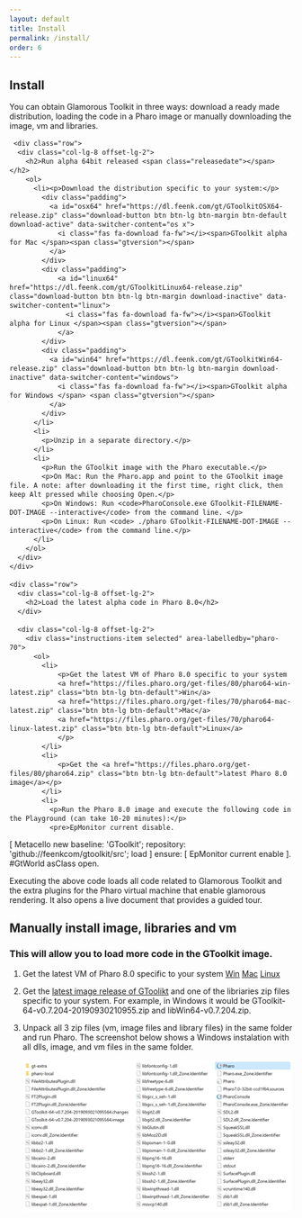 ```yaml
---
layout: default
title: Install
permalink: /install/
order: 6
---
```


<section id="install">
  <div class="container">
     <div class="row">
      <div class="col-lg-8 offset-lg-2">
        <div class="jumbotron">
          <h1 class="center-text">Install</h1>
          <p class="lead">You can obtain Glamorous Toolkit in three ways: download a ready made distribution, loading the code in a Pharo image or manually downloading the image, vm and libraries.</p>
        </div>   
      </div>
    </div>  

     <div class="row">
      <div class="col-lg-8 offset-lg-2">
        <h2>Run alpha 64bit released <span class="releasedate"></span></h2> 
        <ol>
          <li><p>Download the distribution specific to your system:</p>
            <div class="padding">
              <a id="osx64" href="https://dl.feenk.com/gt/GToolkitOSX64-release.zip" class="download-button btn btn-lg btn-margin btn-default download-active" data-switcher-content="os x">
                <i class="fas fa-download fa-fw"></i><span>GToolkit alpha for Mac </span><span class="gtversion"></span>
              </a>
            </div>
            <div class="padding">
                <a id="linux64" href="https://dl.feenk.com/gt/GToolkitLinux64-release.zip" class="download-button btn btn-lg btn-margin download-inactive" data-switcher-content="linux">
                  <i class="fas fa-download fa-fw"></i><span>GToolkit alpha for Linux </span><span class="gtversion"></span> 
                </a>
            </div>
            <div class="padding">
              <a id="win64" href="https://dl.feenk.com/gt/GToolkitWin64-release.zip" class="download-button btn btn-lg btn-margin download-inactive" data-switcher-content="windows">
                <i class="fas fa-download fa-fw"></i><span>GToolkit alpha for Windows </span> <span class="gtversion"></span>
              </a>
            </div>
          </li>
          <li>
            <p>Unzip in a separate directory.</p>
          </li> 
          <li>
            <p>Run the GToolkit image with the Pharo executable.</p>
            <p>On Mac: Run the Pharo.app and point to the GToolkit image file. A note: after downloading it the first time, right click, then keep Alt pressed while choosing Open.</p>
            <p>On Windows: Run <code>PharoConsole.exe GToolkit-FILENAME-DOT-IMAGE --interactive</code> from the command line. </p>
            <p>On Linux: Run <code> ./pharo GToolkit-FILENAME-DOT-IMAGE --interactive</code> from the command line.</p>
          </li>
        </ol>
      </div>
    </div> 

    <div class="row">
      <div class="col-lg-8 offset-lg-2">
        <h2>Load the latest alpha code in Pharo 8.0</h2>
      </div>

      <div class="col-lg-8 offset-lg-2">
        <div class="instructions-item selected" area-labelledby="pharo-70">
          <ol>
            <li>
                <p>Get the latest VM of Pharo 8.0 specific to your system 
                <a href="https://files.pharo.org/get-files/80/pharo64-win-latest.zip" class="btn btn-lg btn-default">Win</a>
                <a href="https://files.pharo.org/get-files/70/pharo64-mac-latest.zip" class="btn btn-lg btn-default">Mac</a>
                <a href="https://files.pharo.org/get-files/70/pharo64-linux-latest.zip" class="btn btn-lg btn-default">Linux</a> 
                </p>
            </li>
            <li>
                <p>Get the <a href="https://files.pharo.org/get-files/80/pharo64.zip" class="btn btn-lg btn-default">latest Pharo 8.0 image</a></p>
            </li>
            <li>
              <p>Run the Pharo 8.0 image and execute the following code in the Playground (can take 10-20 minutes):</p>
              <pre>EpMonitor current disable.
[ 
  Metacello new
    baseline: 'GToolkit';
    repository: 'github://feenkcom/gtoolkit/src';
    load
] ensure: [ EpMonitor current enable ].
#GtWorld asClass open.</pre>
              <p>Executing the above code loads all code related to Glamorous Toolkit and the extra plugins for the Pharo virtual machine that enable glamorous rendering. It also opens a live document that provides a guided tour.</p>
            </li>
          </ol>
        </div>
      </div>
    </div>
    <div class="row">
      <div class="col-lg-8 offset-lg-2">
        <h2>Manually install image, libraries and vm</h2>
        <h3>This will allow you to load more code in the GToolkit image.</h3>
      </div>
            <div class="col-lg-8 offset-lg-2">
        <div class="instructions-item selected" area-labelledby="pharo-70">
          <ol>
            <li>
                <p>Get the latest VM of Pharo 8.0 specific to your system 
                <a href="https://files.pharo.org/get-files/80/pharo64-win-latest.zip" class="btn btn-lg btn-default">Win</a>
                <a href="https://files.pharo.org/get-files/80/pharo64-mac-latest.zip" class="btn btn-lg btn-default">Mac</a>
                <a href="https://files.pharo.org/get-files/80/pharo64-linux-latest.zip" class="btn btn-lg btn-default">Linux</a> 
                </p>
            </li>
             <li>
                <p>Get the <a href="https://github.com/feenkcom/gtoolkit/releases/latest" class="btn btn-lg btn-default">latest image release of GToolikt</a> and one of the libriaries zip files specific to your system. For example, in Windows it would be GToolkit-64-v0.7.204-20190930210955.zip and libWin64-v0.7.204.zip.
                </p>
            </li>
            <li>
                <p>Unpack all 3 zip files (vm, image files and library files) in the same folder and run Pharo. The screenshot below shows a Windows instalation with all dlls, image, and vm files in the same folder.</p>
                <img src="/assets/pictures/manual-install-gt.png"/>
            </li>
          </ol>
        </div>
      </div>
    </div>

  </div><!-- /container -->
</section>


